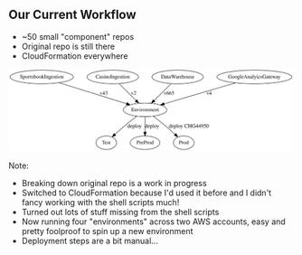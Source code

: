 ## Our Current Workflow


- ~50 small "component" repos
- Original repo is still there
- CloudFormation everywhere

![Components compose into an environment template that is deployed to multiple environments on demand](images/cd-workflow/cd-workflow.dot.svg)

Note:
- Breaking down original repo is a work in progress
- Switched to CloudFormation because I'd used it before and I didn't fancy working with the shell scripts much!
- Turned out lots of stuff missing from the shell scripts
- Now running four "environments" across two AWS accounts, easy and pretty foolproof to spin up a new environment
- Deployment steps are a bit manual...

